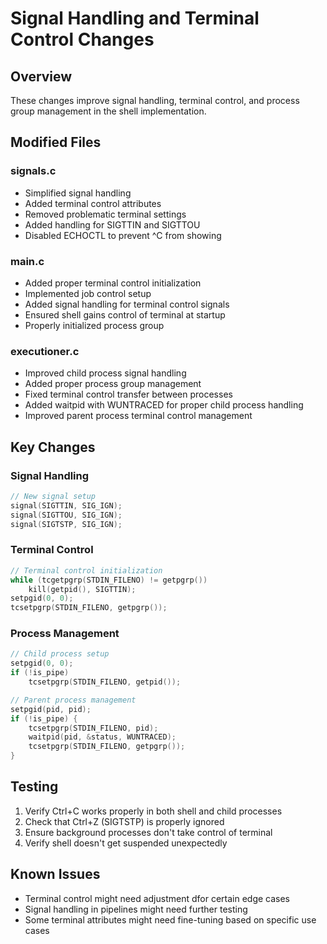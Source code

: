 # Signal Handling and Terminal Control Changes

## Overview
These changes improve signal handling, terminal control, and process group management in the shell implementation.

## Modified Files

### signals.c
- Simplified signal handling
- Added terminal control attributes
- Removed problematic terminal settings
- Added handling for SIGTTIN and SIGTTOU
- Disabled ECHOCTL to prevent ^C from showing

### main.c
- Added proper terminal control initialization
- Implemented job control setup
- Added signal handling for terminal control signals
- Ensured shell gains control of terminal at startup
- Properly initialized process group

### executioner.c
- Improved child process signal handling
- Added proper process group management
- Fixed terminal control transfer between processes
- Added waitpid with WUNTRACED for proper child process handling
- Improved parent process terminal control management

## Key Changes

### Signal Handling
```c
// New signal setup
signal(SIGTTIN, SIG_IGN);
signal(SIGTTOU, SIG_IGN);
signal(SIGTSTP, SIG_IGN);
```

### Terminal Control
```c
// Terminal control initialization
while (tcgetpgrp(STDIN_FILENO) != getpgrp())
    kill(getpid(), SIGTTIN);
setpgid(0, 0);
tcsetpgrp(STDIN_FILENO, getpgrp());
```

### Process Management
```c
// Child process setup
setpgid(0, 0);
if (!is_pipe)
    tcsetpgrp(STDIN_FILENO, getpid());

// Parent process management
setpgid(pid, pid);
if (!is_pipe) {
    tcsetpgrp(STDIN_FILENO, pid);
    waitpid(pid, &status, WUNTRACED);
    tcsetpgrp(STDIN_FILENO, getpgrp());
}
```

## Testing
1. Verify Ctrl+C works properly in both shell and child processes
2. Check that Ctrl+Z (SIGTSTP) is properly ignored
3. Ensure background processes don't take control of terminal
4. Verify shell doesn't get suspended unexpectedly

## Known Issues
- Terminal control might need adjustment dfor certain edge cases
- Signal handling in pipelines might need further testing
- Some terminal attributes might need fine-tuning based on specific use cases
